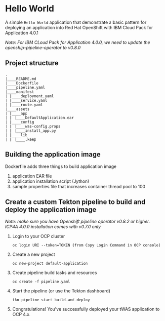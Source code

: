 # Hello World

A simple `Hello World` application that demonstrate a basic pattern for deploying an application into Red Hat OpenShift with IBM Cloud Pack for Application 4.0.1

*Note:*
*For IBM CLoud Pack for Application 4.0.0, we need to update the openship-pipeline-operator to v0.8.0*

## Project structure
```
.
|____README.md
|____Dockerfile
|____pipeline.yaml
|____manifest
| |____deployment.yaml
| |____service.yaml
| |____route.yaml
|____assets
| |____app
| | |____DefaultApplication.ear
| |____config
| | |____was-config.props
| | |____install_app.py
| |____lib
| | |____.keep
```

## Building the application image
Dockerfile adds three things to build application image
1. application EAR file
2. application installation script (Jython)
3. sample properties file that increases container thread pool to 100

## Create a custom Tekton pipeline to build and deploy the application image

*Note: make sure you have Openshift pipeline operator v0.8.2 or higher.  ICP4A 4.0.0 installation comes with v0.7.0 only*

1. Login to your OCP cluster
   ```
   oc login URI --token=TOKEN (from Copy Login Command in OCP console)
   ```

2. Create a new project
   ```
   oc new-project default-application
   ```

3. Create pipeline build tasks and resources
   ```
   oc create -f pipeline.yaml
   ```

4. Start the pipeline (or use the Tekton dashboard)
   ```
   tkn pipeline start build-and-deploy
   ```

10. Congratulations! You've successfully deployed your tWAS application to OCP 4.x.

